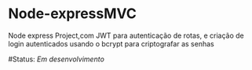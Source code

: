 # Node-expressMVC
Node express Project,com JWT para autenticação de rotas,  e criação de login autenticados usando o bcrypt para criptografar as senhas


#Status: _Em desenvolvimento_
